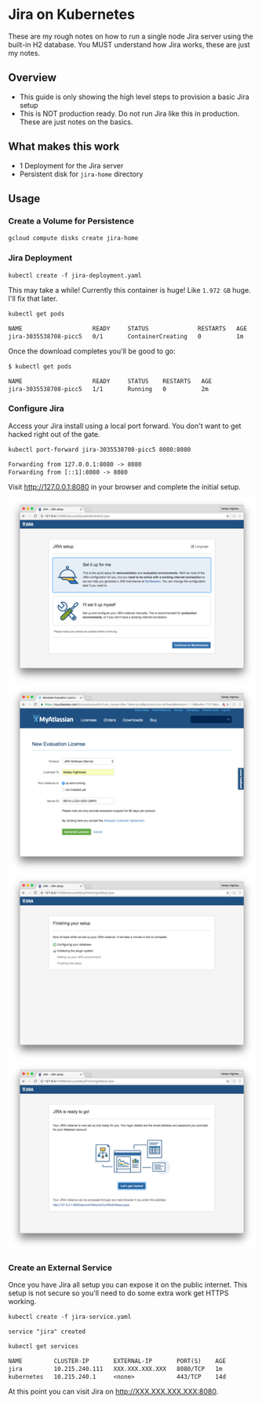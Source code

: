 # Jira on Kubernetes

These are my rough notes on how to run a single node Jira server using the built-in H2 database. You MUST understand how Jira works, these are just my notes.

## Overview

- This guide is only showing the high level steps to provision a basic Jira setup
- This is NOT production ready. Do not run Jira like this in production. These are just notes on the basics.

## What makes this work

- 1 Deployment for the Jira server
- Persistent disk for `jira-home` directory

## Usage

### Create a Volume for Persistence 

```
gcloud compute disks create jira-home
```

### Jira Deployment

```
kubectl create -f jira-deployment.yaml
```

This may take a while! Currently this container is huge! Like `1.972 GB` huge. I'll fix that later.

```
kubectl get pods
```
```
NAME                    READY     STATUS              RESTARTS   AGE
jira-3035538708-picc5   0/1       ContainerCreating   0          1m
```

Once the download completes you'll be good to go:

```
$ kubectl get pods
```
```
NAME                    READY     STATUS    RESTARTS   AGE
jira-3035538708-picc5   1/1       Running   0          2m
```

### Configure Jira

Access your Jira install using a local port forward. You don't want to get hacked right out of the gate.

```
kubectl port-forward jira-3035538708-picc5 8080:8080
```
```
Forwarding from 127.0.0.1:8080 -> 8080
Forwarding from [::1]:8080 -> 8080
```

Visit http://127.0.0.1:8080 in your browser and complete the initial setup.

![Jira Setup](images/jira-1.png)
![Jira Setup](images/jira-2.png)
![Jira Setup](images/jira-3.png)
![Jira Setup](images/jira-4.png)

### Create an External Service

Once you have Jira all setup you can expose it on the public internet. This setup is not secure so you'll need to do some extra work get HTTPS working.

```
kubectl create -f jira-service.yaml
```

```
service "jira" created
```

```
kubectl get services
```
```
NAME         CLUSTER-IP       EXTERNAL-IP       PORT(S)    AGE
jira         10.215.240.111   XXX.XXX.XXX.XXX   8080/TCP   1m
kubernetes   10.215.240.1     <none>            443/TCP    14d
```

At this point you can visit Jira on http://XXX.XXX.XXX.XXX:8080.
